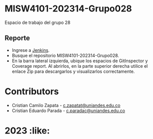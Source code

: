 # MISW4101-202314-Grupo028
Espacio de trabajo del grupo 28
 
## Reporte
* Ingrese a [Jenkins](http://157.253.238.75:8080/jenkins-misovirtual/).
* Busque el repositorio MISW4101-202314-Grupo028.
* En la barra lateral izquierda, ubique los espacios de GitInspector y Coverage report. Al abrirlos, en la parte superior derecha utilice el enlace Zip para descargarlos y visualizarlos correctamente.

# Contributors
* Cristian Camilo Zapata - c.zapatat@uniandes.edu.co
* Cristian Eduardo Parada - c.paradac@uniandes.edu.co

# 2023 :like:
